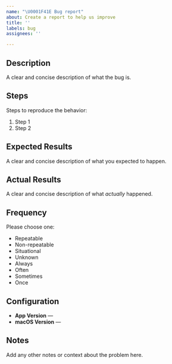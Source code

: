 ```yaml
---
name: "\U0001F41E Bug report"
about: Create a report to help us improve
title: ''
labels: bug
assignees: ''

---
```


## Description
A clear and concise description of what the bug is.


## Steps
Steps to reproduce the behavior:

1. Step 1
2. Step 2


## Expected Results
A clear and concise description of what you expected to happen.


## Actual Results
A clear and concise description of what _actually_ happened.


## Frequency
Please choose one:

* Repeatable
* Non-repeatable
* Situational
* Unknown
* Always
* Often
* Sometimes
* Once


## Configuration

* **App Version** — 
* **macOS Version** — 


## Notes
Add any other notes or context about the problem here.
